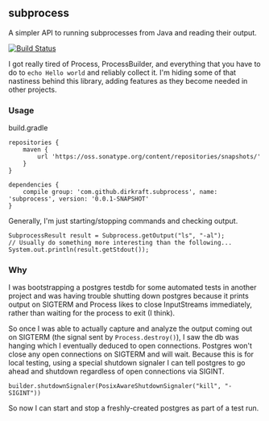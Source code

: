 subprocess
----------

A simpler API to running subprocesses from Java and reading their
output.

[![Build Status](https://travis-ci.org/dirkraft/subprocess.svg?branch=master)](https://travis-ci.org/dirkraft/subprocess)

I got really tired of Process, ProcessBuilder, and everything that
you have to do to `echo Hello world` and reliably collect it.
I'm hiding some of that nastiness behind this library, adding features
as they become needed in other projects.



### Usage ###

build.gradle

	repositories {
	    maven {
	        url 'https://oss.sonatype.org/content/repositories/snapshots/'
	    }
	}
	
	dependencies {
	    compile group: 'com.github.dirkraft.subprocess', name: 'subprocess', version: '0.0.1-SNAPSHOT'
	}

Generally, I'm just starting/stopping commands and checking output.

	SubprocessResult result = Subprocess.getOutput("ls", "-al");
	// Usually do something more interesting than the following...
	System.out.println(result.getStdout());



### Why ###

I was bootstrapping a postgres testdb for some automated tests in
another project and was having trouble shutting down postgres because
it prints output on SIGTERM and Process likes to close InputStreams
immediately, rather than waiting for the process to exit (I think).

So once I was able to actually capture and analyze the output coming
out on SIGTERM (the signal sent by `Process.destroy()`),
I saw the db was hanging which I eventually deduced
to open connections. Postgres won't close any open connections on
SIGTERM and will wait. Because this is for local testing, using a
special shutdown signaler I can tell postgres to go ahead and shutdown 
regardless of open connections via SIGINT.

	builder.shutdownSignaler(PosixAwareShutdownSignaler("kill", "-SIGINT"))

So now I can start and stop a freshly-created postgres as part of a 
test run.

